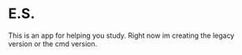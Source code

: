 # E.S.

This is an app for helping you study. Right now im creating the legacy version or the cmd version.